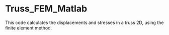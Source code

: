 # Truss_FEM_Matlab
This code calculates the displacements and stresses in a truss 2D, using the finite element method.
